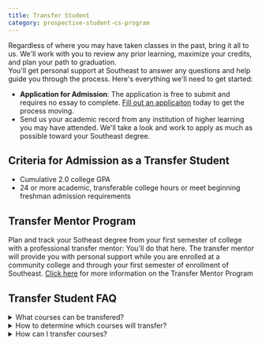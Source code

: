 ```yaml
---
title: Transfer Student
category: prospective-student-cs-program
---
```

Regardless of where you may have taken classes in the past, bring it all to us. We'll work with you to review any prior learning, maximize your credits, and plan your path to graduation. 
<br>
You'll get personal support at Southeast to answer any questions and help guide you through the process. Here's everything we'll need to get started:
- **Application for Admission**: The application is free to submit and requires no essay to complete. [Fill out an applicaiton](https://app.semoadmissions.org/) today to get the process moving.
- Send us your academic record from any institution of higher learning you may have attended. We'll take a look and work to apply as much as possible toward your Southeast degree.

## Criteria for Admission as a Transfer Student 
- Cumulative 2.0 college GPA
- 24 or more academic, transferable college hours or meet beginning freshman admission requirements

## Transfer Mentor Program 
Plan and track your Sotheast degree from your first semester of college with a professional transfer mentor: You'll do that here. The transfer mentor will provide you with personal support while you are enrolled at a community college and through your first semester of enrollment of Southeast.
[Click here](https://semo.edu/admissions/requirements/transfer-mentor.html) for more information on the Transfer Mentor Program 

## Transfer Student FAQ
<details><summary>What courses can be transfered?</summary><br>
- 12 hours of transfer credit (4 courses) NOT older than 6 years may be applied to a graduate program. 
- These credits must be related to computer science (any non-cs courses cannot be transferred).
- You must have earned a 'B' or higher in the transferable courses.
- Transfer courses do not count toward meeting 600-level requirements.
</details>

<details><summary>How to determine which courses will transfer?</summary><br>
Please email Dr. Mitra (rmitra@semo.edu) the following information: 
1. Name of the other university
2. Current program that you are/were enrolled in
3. Are you going to be an online or on-campus student?
4. Whether you are on student visa?
5. List of courses for which you are requesting transfer (**Max 4 allowed, only Computer Science related**)
6. Date when each course was taken (e.g. Fall 2019, Spring 2020)
7. Grade (earned or anticipated). Attatch transcript (if applicable).
8. Syllabus for all the above courses in a PDF format
</details>

<details><summary>How can I transfer courses?</summary><br>
For successful transfer of credit, please email Dr. Mitra (rmitra@semo.edu) your official transcript. 
Also, submit the following information in a Microsoft Word document: 
student Name: 
Student Southeast ID:
Course Transfer Details:
</details>